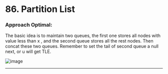 # 86. Partition List

 
### Approach Optimal: 

The basic idea is to maintain two queues, the first one stores all nodes with value less than x , and the second queue stores all the rest nodes. Then concat these two queues. Remember to set the tail of second queue a null next, or u will get TLE.

![image](https://github.com/Nikhilpra17/Leetcode-/assets/97670140/2c5ac425-e3c5-4a9b-958b-1090c09e4188)


___
